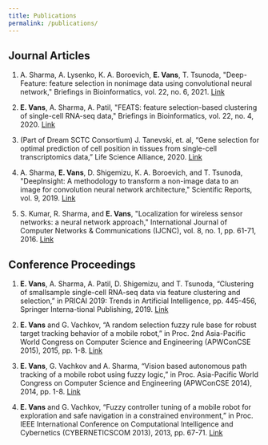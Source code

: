 ```yaml
---
title: Publications
permalink: /publications/
---
```


## Journal Articles
1. A. Sharma, A. Lysenko, K. A. Boroevich, **E. Vans**, T. Tsunoda, "Deep-Feature: feature selection in nonimage data using convolutional neural network," Briefings in Bioinformatics, vol. 22, no. 6, 2021. [Link](https://academic.oup.com/bib/article/22/6/bbab297/6343526)

2. **E. Vans**, A. Sharma, A. Patil, "FEATS: feature selection-based clustering of single-cell RNA-seq data," Briefings in Bioinformatics, vol. 22, no. 4, 2020. [Link](https://academic.oup.com/bib/article-abstract/22/4/bbaa306/6025503)

3. (Part of Dream SCTC Consortium) J. Tanevski, et. al, “Gene selection for optimal prediction of cell position in tissues from single-cell transcriptomics data,” Life Science Alliance, 2020. [Link](https://www.lifescience-alliance.org/content/3/11/e202000867)

4. A. Sharma, **E. Vans**, D. Shigemizu, K. A. Boroevich, and T. Tsunoda, "DeepInsight: A methodology to transform a non-image data to an image for convolution neural network architecture," Scientific Reports, vol. 9, 2019. [Link](https://www.nature.com/articles/s41598-019-47765-6)

5. S. Kumar, R. Sharma, and **E. Vans**, "Localization for wireless sensor networks: a neural network approach," International Journal of Computer Networks & Communications (IJCNC), vol. 8, no. 1, pp. 61-71, 2016. [Link](http://www.aircconline.com/ijcnc/V8N1/8116cnc05.pdf)

## Conference Proceedings
1. **E. Vans**, A. Sharma, A. Patil, D. Shigemizu, and T. Tsunoda, “Clustering of smallsample single-cell RNA-seq data via feature clustering and selection,” in PRICAI 2019: Trends in Artificial Intelligence, pp. 445-456, Springer Interna-tional Publishing, 2019.
[Link](https://link.springer.com/chapter/10.1007/978-3-030-29894-4_36)

2. **E. Vans** and G. Vachkov, “A random selection fuzzy rule base for robust target tracking behavior of a mobile robot,” in Proc. 2nd Asia-Pacific World Congress on Computer Science and Engineering (APWConCSE 2015), 2015, pp. 1-8. [Link](http://ieeexplore.ieee.org/document/7476125/)

3. **E. Vans**, G. Vachkov and A. Sharma, “Vision based autonomous path tracking of a mobile robot using fuzzy logic,” in Proc. Asia-Pacific World Congress on Computer Science and Engineering (APWConCSE 2014), 2014, pp. 1-8. [Link](http://ieeexplore.ieee.org/document/7053862/)

4. **E. Vans** and G. Vachkov, “Fuzzy controller tuning of a mobile robot for exploration and safe navigation in a constrained environment,” in Proc. IEEE International Conference on Computational Intelligence and Cybernetics (CYBERNETICSCOM 2013), 2013, pp. 67-71. [Link](http://ieeexplore.ieee.org/document/6865783/)



